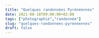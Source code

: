 ```yaml
---
title: "Quelques randonnées Pyrénéennes"
date: 2021-08-18T09:00:00+02:00
tags: ["photographie","randonnée"]
slug: "quelques-randonnees-pyreneennes"
draft: false
---
```

